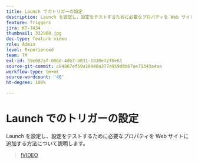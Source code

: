 ```yaml
---
title: Launch でのトリガーの設定
description: Launch を設定し、設定をテストするために必要なプロパティを Web サイトに追加する方法について説明します。
feature: Triggers
jira: KT-7434
thumbnail: 332908.jpg
doc-type: feature video
role: Admin
level: Experienced
team: TM
exl-id: 39e087af-0868-4db7-b031-1830e72f6e61
source-git-commit: c84867ef59a10448a377a959d0b67ae71343a4aa
workflow-type: tm+mt
source-wordcount: '48'
ht-degree: 100%

---
```


# Launch でのトリガーの設定

Launch を設定し、設定をテストするために必要なプロパティを Web サイトに追加する方法について説明します。

>[!VIDEO](https://video.tv.adobe.com/v/332908?quality=12&learn=on)
